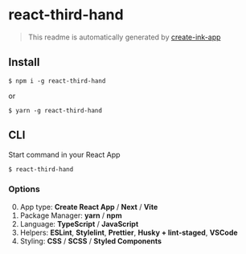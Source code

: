 # react-third-hand

> This readme is automatically generated by [create-ink-app](https://github.com/vadimdemedes/create-ink-app)

## Install

```
$ npm i -g react-third-hand
```

or

```
$ yarn -g react-third-hand
```

## CLI

Start command in your React App

```
$ react-third-hand
```

### Options

0. App type: **Create React App** / **Next** / **Vite**
1. Package Manager: **yarn** / **npm**
2. Language: **TypeScript** / **JavaScript**
3. Helpers: **ESLint**, **Stylelint**, **Prettier**, **Husky + lint-staged**, **VSCode**
4. Styling: **CSS** / **SCSS** / **Styled Components**
